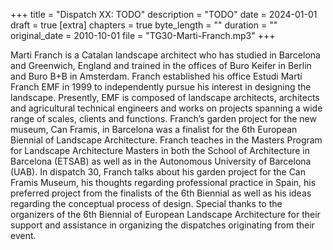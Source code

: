+++
title = "Dispatch XX: TODO"
description = "TODO"
date = 2024-01-01
draft = true
[extra]
chapters = true
byte_length = ""
duration = ""
original_date = 2010-10-01
file = "TG30-Marti-Franch.mp3"
+++

Marti Franch is a Catalan landscape architect who has studied in Barcelona and Greenwich, England and trained in the offices of Buro Keifer in Berlin and Buro B+B in Amsterdam. Franch established his office Estudi Martí Franch EMF in 1999 to independently pursue his interest in designing the landscape. Presently, EMF is composed of landscape architects, architects and agricultural technical engineers and works on projects spanning a wide range of scales, clients and functions. Franch’s garden project for the new museum, Can Framis, in Barcelona was a finalist for the 6th European Biennial of Landscape Architecture. Franch teaches in the Masters Program for Landscape Architecture Masters in both the School of Architecture in Barcelona (ETSAB) as well as in the Autonomous University of Barcelona (UAB). In dispatch 30, Franch talks about his garden project for the Can Framis Museum, his thoughts regarding professional practice in Spain, his preferred project from the finalists of the 6th Biennial as well as his ideas regarding the conceptual process of design. Special thanks to the organizers of the 6th Biennial of European Landscape Architecture for their support and assistance in organizing the dispatches originating from their event.